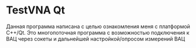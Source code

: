# TestVNA Qt
Данная программа написана с целью ознакомления меня с платформой C++/Qt. 
Это многопоточная программа с возможностью подключения к ВАЦ через сокеты и дальнейшей настройкой/опросом измерений ВАЦ
